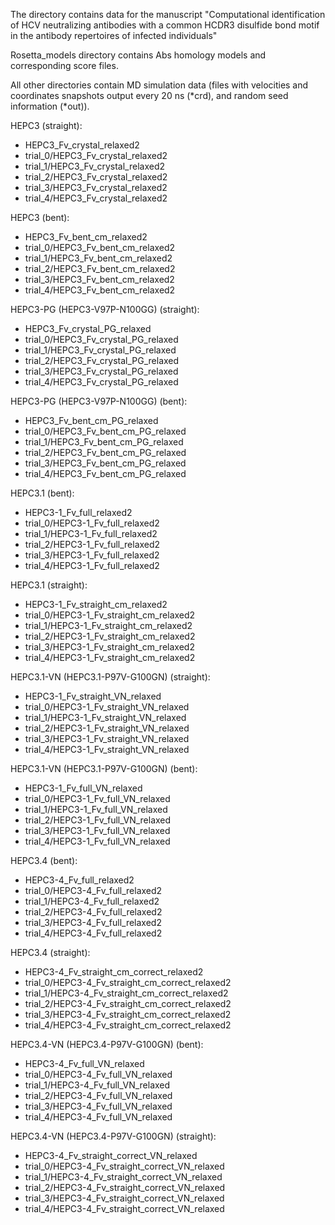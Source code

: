 The directory contains data for the manuscript 
"Computational identification of HCV neutralizing antibodies with a common HCDR3 disulfide bond motif in the antibody repertoires of infected individuals"

Rosetta_models directory contains Abs homology models and corresponding score files. 

All other directories contain MD simulation data (files with velocities and coordinates snapshots output every 20 ns (*crd), and random seed information (*out)). 

HEPC3 (straight):
- HEPC3_Fv_crystal_relaxed2
- trial_0/HEPC3_Fv_crystal_relaxed2
- trial_1/HEPC3_Fv_crystal_relaxed2
- trial_2/HEPC3_Fv_crystal_relaxed2
- trial_3/HEPC3_Fv_crystal_relaxed2
- trial_4/HEPC3_Fv_crystal_relaxed2

HEPC3 (bent):
- HEPC3_Fv_bent_cm_relaxed2
- trial_0/HEPC3_Fv_bent_cm_relaxed2
- trial_1/HEPC3_Fv_bent_cm_relaxed2
- trial_2/HEPC3_Fv_bent_cm_relaxed2
- trial_3/HEPC3_Fv_bent_cm_relaxed2
- trial_4/HEPC3_Fv_bent_cm_relaxed2

HEPC3-PG (HEPC3-V97P-N100GG) (straight):
- HEPC3_Fv_crystal_PG_relaxed
- trial_0/HEPC3_Fv_crystal_PG_relaxed
- trial_1/HEPC3_Fv_crystal_PG_relaxed
- trial_2/HEPC3_Fv_crystal_PG_relaxed
- trial_3/HEPC3_Fv_crystal_PG_relaxed
- trial_4/HEPC3_Fv_crystal_PG_relaxed

HEPC3-PG (HEPC3-V97P-N100GG) (bent):
- HEPC3_Fv_bent_cm_PG_relaxed
- trial_0/HEPC3_Fv_bent_cm_PG_relaxed
- trial_1/HEPC3_Fv_bent_cm_PG_relaxed
- trial_2/HEPC3_Fv_bent_cm_PG_relaxed
- trial_3/HEPC3_Fv_bent_cm_PG_relaxed
- trial_4/HEPC3_Fv_bent_cm_PG_relaxed

HEPC3.1 (bent):
- HEPC3-1_Fv_full_relaxed2
- trial_0/HEPC3-1_Fv_full_relaxed2
- trial_1/HEPC3-1_Fv_full_relaxed2
- trial_2/HEPC3-1_Fv_full_relaxed2
- trial_3/HEPC3-1_Fv_full_relaxed2
- trial_4/HEPC3-1_Fv_full_relaxed2

HEPC3.1 (straight):
- HEPC3-1_Fv_straight_cm_relaxed2
- trial_0/HEPC3-1_Fv_straight_cm_relaxed2
- trial_1/HEPC3-1_Fv_straight_cm_relaxed2
- trial_2/HEPC3-1_Fv_straight_cm_relaxed2
- trial_3/HEPC3-1_Fv_straight_cm_relaxed2
- trial_4/HEPC3-1_Fv_straight_cm_relaxed2

HEPC3.1-VN (HEPC3.1-P97V-G100GN) (straight):
- HEPC3-1_Fv_straight_VN_relaxed
- trial_0/HEPC3-1_Fv_straight_VN_relaxed
- trial_1/HEPC3-1_Fv_straight_VN_relaxed
- trial_2/HEPC3-1_Fv_straight_VN_relaxed
- trial_3/HEPC3-1_Fv_straight_VN_relaxed
- trial_4/HEPC3-1_Fv_straight_VN_relaxed

HEPC3.1-VN (HEPC3.1-P97V-G100GN) (bent):
- HEPC3-1_Fv_full_VN_relaxed
- trial_0/HEPC3-1_Fv_full_VN_relaxed
- trial_1/HEPC3-1_Fv_full_VN_relaxed
- trial_2/HEPC3-1_Fv_full_VN_relaxed
- trial_3/HEPC3-1_Fv_full_VN_relaxed
- trial_4/HEPC3-1_Fv_full_VN_relaxed

HEPC3.4 (bent):
- HEPC3-4_Fv_full_relaxed2
- trial_0/HEPC3-4_Fv_full_relaxed2
- trial_1/HEPC3-4_Fv_full_relaxed2
- trial_2/HEPC3-4_Fv_full_relaxed2
- trial_3/HEPC3-4_Fv_full_relaxed2
- trial_4/HEPC3-4_Fv_full_relaxed2

HEPC3.4 (straight):
- HEPC3-4_Fv_straight_cm_correct_relaxed2
- trial_0/HEPC3-4_Fv_straight_cm_correct_relaxed2
- trial_1/HEPC3-4_Fv_straight_cm_correct_relaxed2
- trial_2/HEPC3-4_Fv_straight_cm_correct_relaxed2
- trial_3/HEPC3-4_Fv_straight_cm_correct_relaxed2
- trial_4/HEPC3-4_Fv_straight_cm_correct_relaxed2

HEPC3.4-VN (HEPC3.4-P97V-G100GN) (bent):
- HEPC3-4_Fv_full_VN_relaxed
- trial_0/HEPC3-4_Fv_full_VN_relaxed
- trial_1/HEPC3-4_Fv_full_VN_relaxed
- trial_2/HEPC3-4_Fv_full_VN_relaxed
- trial_3/HEPC3-4_Fv_full_VN_relaxed
- trial_4/HEPC3-4_Fv_full_VN_relaxed

HEPC3.4-VN (HEPC3.4-P97V-G100GN) (straight):
- HEPC3-4_Fv_straight_correct_VN_relaxed
- trial_0/HEPC3-4_Fv_straight_correct_VN_relaxed
- trial_1/HEPC3-4_Fv_straight_correct_VN_relaxed
- trial_2/HEPC3-4_Fv_straight_correct_VN_relaxed
- trial_3/HEPC3-4_Fv_straight_correct_VN_relaxed
- trial_4/HEPC3-4_Fv_straight_correct_VN_relaxed
